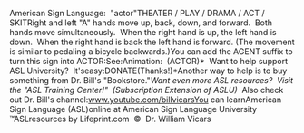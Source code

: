 American Sign Language:  "actor"THEATER / PLAY / DRAMA / ACT / SKITRight and left "A" hands move up, back, down, and forward.  Both hands 
  move simultaneously.  When the right hand is up, the left hand is down.  
  When the right hand is back the left hand is forward. (The movement is similar 
  to pedaling a bicycle backwards.)You can add the AGENT suffix to turn this sign into ACTOR:See:Animation:  (ACTOR)* 
Want to help support ASL University?  It'seasy:DONATE(Thanks!)*Another way to help is to buy something from Dr. Bill's "Bookstore."*Want even more ASL resources?  Visit the "ASL Training Center!"  (Subscription 
Extension of ASLU)*  Also check out Dr. Bill's channel:www.youtube.com/billvicarsYou can learnAmerican Sign Language (ASL)online at American Sign Language University ™ASLresources by Lifeprint.com  ©  Dr. William Vicars